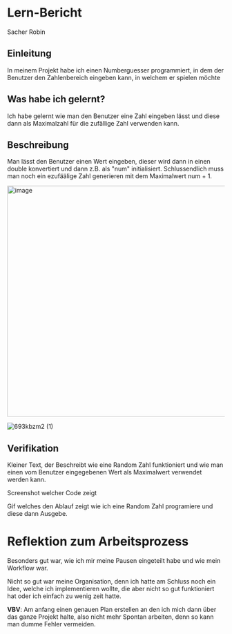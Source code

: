 # Lern-Bericht
Sacher Robin


## Einleitung

In meinem Projekt habe ich einen Numberguesser programmiert, in dem der Benutzer den Zahlenbereich eingeben kann, in welchem er spielen möchte


## Was habe ich gelernt?

Ich habe gelernt wie man den Benutzer eine Zahl eingeben lässt und diese dann als Maximalzahl für die zufällige Zahl verwenden kann.


## Beschreibung

Man lässt den Benutzer einen Wert eingeben, dieser wird dann in einen double konvertiert und dann z.B. als "num" initialisiert.
Schlussendlich muss man noch ein ezufäälige Zahl generieren mit dem Maximalwert num + 1.


<img width="535" alt="image" src="https://user-images.githubusercontent.com/110891559/189839026-a43a9fd2-f9cd-4bb3-a9f2-bb9c9249add0.png">

![693kbzm2 (1)](https://user-images.githubusercontent.com/110891559/189850819-e403b796-8fc7-46e7-90a6-d23bd30d4168.gif)


## Verifikation

Kleiner Text, der Beschreibt wie eine Random Zahl funktioniert und wie man einen vom Benutzer eingegebenen Wert als Maximalwert verwendet werden kann.

Screenshot welcher Code zeigt

Gif welches den Ablauf zeigt wie ich eine Random Zahl programiere und diese dann Ausgebe.


# Reflektion zum Arbeitsprozess

Besonders gut war, wie ich mir meine Pausen eingeteilt habe und wie mein Workflow war. 

Nicht so gut war meine Organisation, denn ich hatte am Schluss noch ein Idee, welche ich implementieren wollte, die aber nicht so gut funktioniert hat oder ich einfach zu wenig zeit hatte.

**VBV**: Am anfang einen genauen Plan erstellen an den ich mich dann über das ganze Projekt halte, also nicht mehr Spontan arbeiten, denn so kann man dumme Fehler vermeiden.
